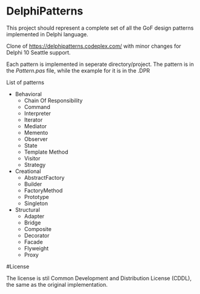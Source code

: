# DelphiPatterns
This project should represent a complete set of all the GoF design patterns implemented in Delphi language. 

Clone of https://delphipatterns.codeplex.com/ with minor changes for Delphi 10 Seattle support.

Each pattern is implemented in seperate directory/project. The pattern is in the *Pattern.pas* file, while the example for it is in the .DPR

List of patterns
* Behavioral
  * Chain Of Responsibility
  * Command
  * Interpreter
  * Iterator
  * Mediator
  * Memento
  * Observer
  * State
  * Template Method
  * Visitor
  * Strategy
* Creational
  * AbstractFactory
  * Builder
  * FactoryMethod
  * Prototype
  * Singleton
* Structural
  * Adapter
  * Bridge
  * Composite
  * Decorator
  * Facade
  * Flyweight
  * Proxy

#License

The license is stil Common Development and Distribution License (CDDL), the same as the original implementation.